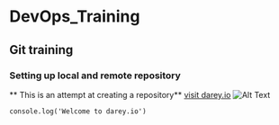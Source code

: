 # DevOps_Training
## Git training
### Setting up local and remote repository

** This is an attempt at creating a repository**
[visit darey.io](https://www.darey.io)
![Alt Text](https://example.com/image.jpg)

`console.log('Welcome to darey.io')`


